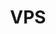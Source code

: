 ---
title: VPS
slug: vps
excerpt: How to use your OVHcloud VPS
sections: 'Getting started, Diagnostics and rescue mode, Network management, Backup options, Advanced usage, Tutorial'
---